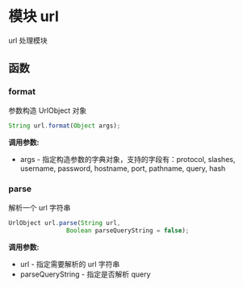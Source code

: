 # 模块 url
url 处理模块

## 函数
        
### format
参数构造 UrlObject 对象
```JavaScript
String url.format(Object args);
```

**调用参数:**
* args - 指定构造参数的字典对象，支持的字段有：protocol, slashes, username, password, hostname, port, pathname, query, hash

### parse
解析一个 url 字符串
```JavaScript
UrlObject url.parse(String url,
                Boolean parseQueryString = false);
```

**调用参数:**
* url - 指定需要解析的 url 字符串
* parseQueryString - 指定是否解析 query

